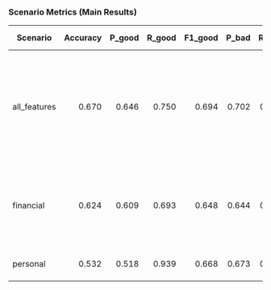 ### Scenario Metrics (Main Results)

| Scenario | Accuracy | P_good | R_good | F1_good | P_bad | R_bad | F1_bad | Features | Sensitive Mode |
|---|---:|---:|---:|---:|---:|---:|---:|---|---|
| all_features | 0.670 | 0.646 | 0.750 | 0.694 | 0.702 | 0.589 | 0.641 | Age, Sex, Job, Housing, Saving accounts, Checking account, Credit amount, Duration, Purpose | data_driven |
| financial | 0.624 | 0.609 | 0.693 | 0.648 | 0.644 | 0.555 | 0.596 | Saving accounts, Checking account, Credit amount, Duration, Purpose | ignore |
| personal | 0.532 | 0.518 | 0.939 | 0.668 | 0.673 | 0.125 | 0.211 | Age, Sex, Job, Housing | data_driven |